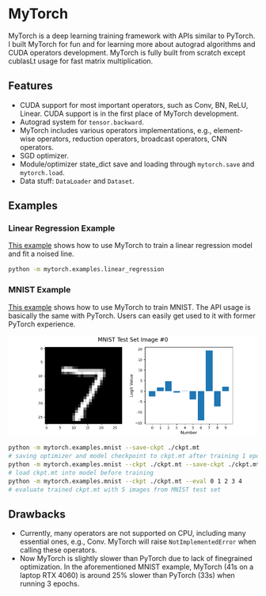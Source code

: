 # MyTorch

MyTorch is a deep learning training framework with APIs similar to PyTorch.
I built MyTorch for fun and for learning more about autograd algorithms and CUDA operators development.
MyTorch is fully built from scratch except cublasLt usage for fast matrix multiplication.

## Features

- CUDA support for most important operators, such as Conv, BN, ReLU, Linear. CUDA support is in the first place of MyTorch development.
- Autograd system for `tensor.backward`.
- MyTorch includes various operators implementations, e.g., element-wise operators, reduction operators, broadcast operators, CNN operators.
- SGD optimizer.
- Module/optimizer state_dict save and loading through `mytorch.save` and `mytorch.load`.
- Data stuff: `DataLoader` and `Dataset`.

## Examples

### Linear Regression Example

[This example](mytorch/examples/linear_regression.py) shows how to use MyTorch to train a linear regression model and fit a noised line.

```bash
python -m mytorch.examples.linear_regression
```

### MNIST Example

[This example](mytorch/examples/mnist.py) shows how to use MyTorch to train MNIST.
The API usage is basically the same with PyTorch.
Users can easily get used to it with former PyTorch experience.

![](resources/mnist.png)

```bash
python -m mytorch.examples.mnist --save-ckpt ./ckpt.mt
# saving optimizer and model checkpoint to ckpt.mt after training 1 epoch
python -m mytorch.examples.mnist --ckpt ./ckpt.mt --save-ckpt ./ckpt.mt
# load ckpt.mt into model before training
python -m mytorch.examples.mnist --ckpt ./ckpt.mt --eval 0 1 2 3 4
# evaluate trained ckpt.mt with 5 images from MNIST test set
```

## Drawbacks

- Currently, many operators are not supported on CPU, including many essential ones, e.g., Conv. MyTorch will raise `NotImplementedError` when calling these operators.
- Now MyTorch is slightly slower than PyTorch due to lack of finegrained optimization. In the aforementioned MNIST example, MyTorch (41s on a laptop RTX 4060) is around 25% slower than PyTorch (33s) when running 3 epochs.